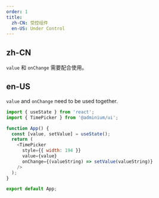 ```yaml
---
order: 1
title:
  zh-CN: 受控组件
  en-US: Under Control
---
```


## zh-CN

`value` 和 `onChange` 需要配合使用。

## en-US

`value` and `onChange` need to be used together.

```js
import { useState } from 'react';
import { TimePicker } from '@adminium/ui';

function App() {
  const [value, setValue] = useState();
  return (
    <TimePicker
      style={{ width: 194 }}
      value={value}
      onChange={(valueString) => setValue(valueString)}
    />
  );
}

export default App;
```
